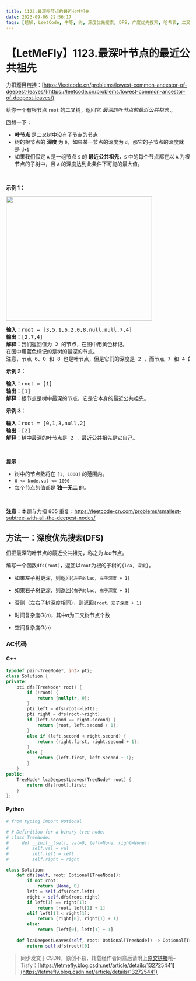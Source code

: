 ```yaml
---
title: 1123.最深叶节点的最近公共祖先
date: 2023-09-06 22:56:17
tags: [题解, LeetCode, 中等, 树, 深度优先搜索, DFS, 广度优先搜索, 哈希表, 二叉树]
---
```


# 【LetMeFly】1123.最深叶节点的最近公共祖先

力扣题目链接：[https://leetcode.cn/problems/lowest-common-ancestor-of-deepest-leaves/](https://leetcode.cn/problems/lowest-common-ancestor-of-deepest-leaves/)

<p>给你一个有根节点<meta charset="UTF-8" />&nbsp;<code>root</code>&nbsp;的二叉树，返回它&nbsp;<em>最深的叶节点的最近公共祖先</em>&nbsp;。</p>

<p>回想一下：</p>

<ul>
	<li><strong>叶节点</strong> 是二叉树中没有子节点的节点</li>
	<li>树的根节点的&nbsp;<strong>深度&nbsp;</strong>为&nbsp;<code>0</code>，如果某一节点的深度为&nbsp;<code>d</code>，那它的子节点的深度就是&nbsp;<code>d+1</code></li>
	<li>如果我们假定 <code>A</code> 是一组节点&nbsp;<code>S</code>&nbsp;的 <strong>最近公共祖先</strong>，<code>S</code>&nbsp;中的每个节点都在以 <code>A</code> 为根节点的子树中，且 <code>A</code>&nbsp;的深度达到此条件下可能的最大值。</li>
</ul>

<p>&nbsp;</p>

<p><strong>示例 1：</strong></p>
<img alt="" src="https://s3-lc-upload.s3.amazonaws.com/uploads/2018/07/01/sketch1.png" style="height: 340px; width: 400px;" />
<pre>
<strong>输入：</strong>root = [3,5,1,6,2,0,8,null,null,7,4]
<strong>输出：</strong>[2,7,4]
<strong>解释：</strong>我们返回值为 2 的节点，在图中用黄色标记。
在图中用蓝色标记的是树的最深的节点。
注意，节点 6、0 和 8 也是叶节点，但是它们的深度是 2 ，而节点 7 和 4 的深度是 3 。
</pre>

<p><strong>示例 2：</strong></p>

<pre>
<strong>输入：</strong>root = [1]
<strong>输出：</strong>[1]
<strong>解释：</strong>根节点是树中最深的节点，它是它本身的最近公共祖先。
</pre>

<p><strong>示例 3：</strong></p>

<pre>
<strong>输入：</strong>root = [0,1,3,null,2]
<strong>输出：</strong>[2]
<strong>解释：</strong>树中最深的叶节点是 2 ，最近公共祖先是它自己。</pre>

<p>&nbsp;</p>

<p><strong>提示：</strong></p>

<ul>
	<li>树中的节点数将在<meta charset="UTF-8" />&nbsp;<code>[1, 1000]</code>&nbsp;的范围内。</li>
	<li><code>0 &lt;= Node.val &lt;= 1000</code></li>
	<li>每个节点的值都是&nbsp;<strong>独一无二</strong>&nbsp;的。</li>
</ul>

<p>&nbsp;</p>

<p><strong>注意：</strong>本题与力扣 865 重复：<a href="https://leetcode-cn.com/problems/smallest-subtree-with-all-the-deepest-nodes/">https://leetcode-cn.com/problems/smallest-subtree-with-all-the-deepest-nodes/</a></p>


    
## 方法一：深度优先搜索(DFS)

们把最深的叶节点的最近公共祖先，称之为 $\textit{lca}$节点。

编写一个函数```dfs(root)```，返回以```root```为根的子树的```{lca, 深度}```。

+ 如果左子树更深，则返回```{左子的lac, 左子深度 + 1}```
+ 如果右子树更深，则返回```{右子的lac, 右子深度 + 1}```
+ 否则（左右子树深度相同），则返回```{root，左子深度 + 1}```

+ 时间复杂度$O(n)$，其中$n$为二叉树节点个数
+ 空间复杂度$O(n)$

### AC代码

#### C++

```cpp
typedef pair<TreeNode*, int> pti;
class Solution {
private:
    pti dfs(TreeNode* root) {
        if (!root) {
            return {nullptr, 0};
        }
        pti left = dfs(root->left);
        pti right = dfs(root->right);
        if (left.second == right.second) {
            return {root, left.second + 1};
        }
        else if (left.second < right.second) {
            return {right.first, right.second + 1};
        }
        else {
            return {left.first, left.second + 1};
        }
    }
public:
    TreeNode* lcaDeepestLeaves(TreeNode* root) {
        return dfs(root).first;
    }
};
```

#### Python

```python
# from typing import Optional

# # Definition for a binary tree node.
# class TreeNode:
#     def __init__(self, val=0, left=None, right=None):
#         self.val = val
#         self.left = left
#         self.right = right

class Solution:
    def dfs(self, root: Optional[TreeNode]):
        if not root:
            return [None, 0]
        left = self.dfs(root.left)
        right = self.dfs(root.right)
        if left[1] == right[1]:
            return [root, left[1] + 1]
        elif left[1] < right[1]:
            return [right[0], right[1] + 1]
        else:
            return [left[0], left[1] + 1]
    
    def lcaDeepestLeaves(self, root: Optional[TreeNode]) -> Optional[TreeNode]:
        return self.dfs(root)[0]

```

> 同步发文于CSDN，原创不易，转载经作者同意后请附上[原文链接](https://blog.tisfy.eu.org/2023/09/06/LeetCode%201123.%E6%9C%80%E6%B7%B1%E5%8F%B6%E8%8A%82%E7%82%B9%E7%9A%84%E6%9C%80%E8%BF%91%E5%85%AC%E5%85%B1%E7%A5%96%E5%85%88/)哦~
> Tisfy：[https://letmefly.blog.csdn.net/article/details/132725441](https://letmefly.blog.csdn.net/article/details/132725441)
